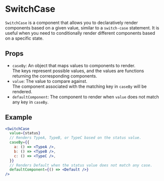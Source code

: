# SwitchCase

`SwitchCase` is a component that allows you to declaratively render components based on a given value, similar to a `switch-case` statement.
It is useful when you need to conditionally render different components based on a specific state.

## Props

- `caseBy`: An object that maps values to components to render.  
  The keys represent possible values, and the values are functions returning the corresponding components.
- `value`: The value to compare against.  
  The component associated with the matching key in `caseBy` will be rendered.
- `defaultComponent`: The component to render when `value` does not match any key in `caseBy`.

## Example

```jsx
<SwitchCase
  value={status}
  // Renders TypeA, TypeB, or TypeC based on the status value.
  caseBy={{
    a: () => <TypeA />,
    b: () => <TypeB />,
    c: () => <TypeC />,
  }}
  // Renders Default when the status value does not match any case.
  defaultComponent={() => <Default />}
/>
```
